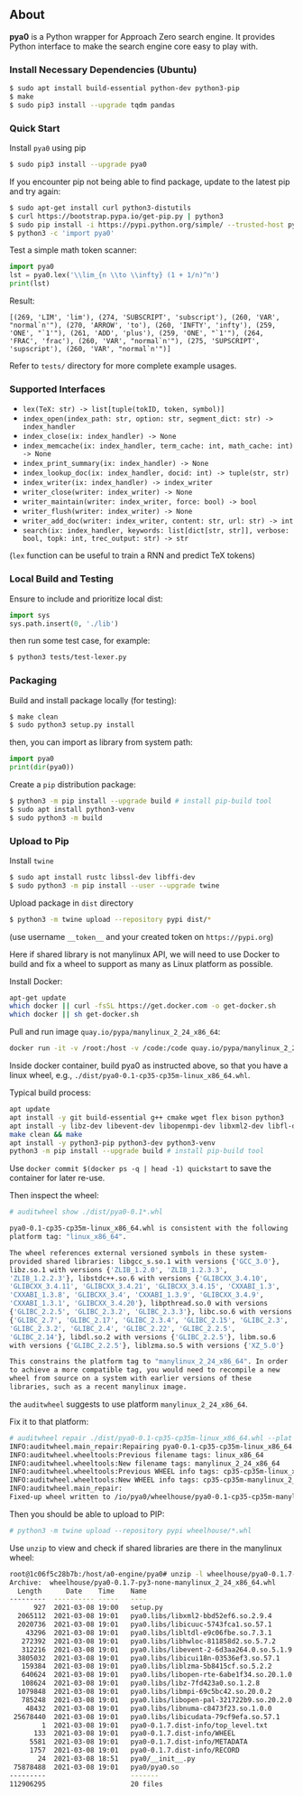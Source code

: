 ## About
**pya0** is a Python wrapper for Approach Zero search engine.
It provides Python interface to make the search engine core easy to play with.

### Install Necessary Dependencies (Ubuntu)
```sh
$ sudo apt install build-essential python-dev python3-pip
$ make
$ sudo pip3 install --upgrade tqdm pandas
```

### Quick Start
Install `pya0` using pip
```sh
$ sudo pip3 install --upgrade pya0
```

If you encounter pip not being able to find package, update to the latest pip and try again:
```sh
$ sudo apt-get install curl python3-distutils
$ curl https://bootstrap.pypa.io/get-pip.py | python3
$ sudo pip install -i https://pypi.python.org/simple/ --trusted-host pypi.org pya0
$ python3 -c 'import pya0'
```

Test a simple math token scanner:
```py
import pya0
lst = pya0.lex('\\lim_{n \\to \\infty} (1 + 1/n)^n')
print(lst)
```
Result:
```
[(269, 'LIM', 'lim'), (274, 'SUBSCRIPT', 'subscript'), (260, 'VAR', "normal`n'"), (270, 'ARROW', 'to'), (260, 'INFTY', 'infty'), (259, 'ONE', "`1'"), (261, 'ADD', 'plus'), (259, 'ONE', "`1'"), (264, 'FRAC', 'frac'), (260, 'VAR', "normal`n'"), (275, 'SUPSCRIPT', 'supscript'), (260, 'VAR', "normal`n'")]
```

Refer to `tests/` directory for more complete example usages.

### Supported Interfaces
* `lex(TeX: str) -> list[tuple(tokID, token, symbol)]`
* `index_open(index_path: str, option: str, segment_dict: str) -> index_handler`
* `index_close(ix: index_handler) -> None`
* `index_memcache(ix: index_handler, term_cache: int, math_cache: int) -> None`
* `index_print_summary(ix: index_handler) -> None`
* `index_lookup_doc(ix: index_handler, docid: int) -> tuple(str, str)`
* `index_writer(ix: index_handler) -> index_writer`
* `writer_close(writer: index_writer) -> None`
* `writer_maintain(writer: index_writer, force: bool) -> bool`
* `writer_flush(writer: index_writer) -> None`
* `writer_add_doc(writer: index_writer, content: str, url: str) -> int`
* `search(ix: index_handler, keywords: list[dict[str, str]], verbose: bool, topk: int, trec_output: str) -> str`

(`lex` function can be useful to train a RNN and predict TeX tokens)

### Local Build and Testing
Ensure to include and prioritize local dist:
```py
import sys
sys.path.insert(0, './lib')
```
then run some test case, for example:
```sh
$ python3 tests/test-lexer.py
```

### Packaging
Build and install package locally (for testing):
```sh
$ make clean
$ sudo python3 setup.py install
```
then, you can import as library from system path:
```py
import pya0
print(dir(pya0))
```

Create a `pip` distribution package:
```sh
$ python3 -m pip install --upgrade build # install pip-build tool
$ sudo apt install python3-venv
$ sudo python3 -m build
```

### Upload to Pip
Install `twine`
```sh
$ sudo apt install rustc libssl-dev libffi-dev
$ sudo python3 -m pip install --user --upgrade twine
```

Upload package in `dist` directory
```sh
$ python3 -m twine upload --repository pypi dist/*
```
(use username `__token__` and your created token on `https://pypi.org`)

Here if shared library is not manylinux API, we will need to use Docker to build and fix a wheel to support as many as Linux platform as possible.

Install Docker:
```sh
apt-get update
which docker || curl -fsSL https://get.docker.com -o get-docker.sh
which docker || sh get-docker.sh
```

Pull and run image `quay.io/pypa/manylinux_2_24_x86_64`:
```sh
docker run -it -v /root:/host -v /code:/code quay.io/pypa/manylinux_2_24_x86_64 bash
```

Inside docker container, build pya0 as instructed above, so that you have a linux wheel, e.g., `./dist/pya0-0.1-cp35-cp35m-linux_x86_64.whl`.

Typical build process:
```sh
apt update
apt install -y git build-essential g++ cmake wget flex bison python3
apt install -y libz-dev libevent-dev libopenmpi-dev libxml2-dev libfl-dev
make clean && make
apt install -y python3-pip python3-dev python3-venv
python3 -m pip install --upgrade build # install pip-build tool
```
Use `docker commit $(docker ps -q | head -1) quickstart` to save the container for later re-use.

Then inspect the wheel:
```sh
# auditwheel show ./dist/pya0-0.1*.whl

pya0-0.1-cp35-cp35m-linux_x86_64.whl is consistent with the following
platform tag: "linux_x86_64".

The wheel references external versioned symbols in these system-
provided shared libraries: libgcc_s.so.1 with versions {'GCC_3.0'},
libz.so.1 with versions {'ZLIB_1.2.0', 'ZLIB_1.2.3.3',
'ZLIB_1.2.2.3'}, libstdc++.so.6 with versions {'GLIBCXX_3.4.10',
'GLIBCXX_3.4.11', 'GLIBCXX_3.4.21', 'GLIBCXX_3.4.15', 'CXXABI_1.3',
'CXXABI_1.3.8', 'GLIBCXX_3.4', 'CXXABI_1.3.9', 'GLIBCXX_3.4.9',
'CXXABI_1.3.1', 'GLIBCXX_3.4.20'}, libpthread.so.0 with versions
{'GLIBC_2.2.5', 'GLIBC_2.3.2', 'GLIBC_2.3.3'}, libc.so.6 with versions
{'GLIBC_2.7', 'GLIBC_2.17', 'GLIBC_2.3.4', 'GLIBC_2.15', 'GLIBC_2.3',
'GLIBC_2.3.2', 'GLIBC_2.4', 'GLIBC_2.22', 'GLIBC_2.2.5',
'GLIBC_2.14'}, libdl.so.2 with versions {'GLIBC_2.2.5'}, libm.so.6
with versions {'GLIBC_2.2.5'}, liblzma.so.5 with versions {'XZ_5.0'}

This constrains the platform tag to "manylinux_2_24_x86_64". In order
to achieve a more compatible tag, you would need to recompile a new
wheel from source on a system with earlier versions of these
libraries, such as a recent manylinux image.
```
the `auditwheel` suggests to use platform `manylinux_2_24_x86_64`.

Fix it to that platform:
```sh
# auditwheel repair ./dist/pya0-0.1-cp35-cp35m-linux_x86_64.whl --plat manylinux_2_24_x86_64 -w ./wheelhouse
INFO:auditwheel.main_repair:Repairing pya0-0.1-cp35-cp35m-linux_x86_64.whl
INFO:auditwheel.wheeltools:Previous filename tags: linux_x86_64
INFO:auditwheel.wheeltools:New filename tags: manylinux_2_24_x86_64
INFO:auditwheel.wheeltools:Previous WHEEL info tags: cp35-cp35m-linux_x86_64
INFO:auditwheel.wheeltools:New WHEEL info tags: cp35-cp35m-manylinux_2_24_x86_64
INFO:auditwheel.main_repair:
Fixed-up wheel written to /io/pya0/wheelhouse/pya0-0.1-cp35-cp35m-manylinux_2_24_x86_64.whl
```

Then you should be able to upload to PIP:
```sh
# python3 -m twine upload --repository pypi wheelhouse/*.whl
```

Use `unzip` to view and check if shared libraries are there in the manylinux wheel:
```sh
root@1c06f5c28b7b:/host/a0-engine/pya0# unzip -l wheelhouse/pya0-0.1.7-py3-none-manylinux_2_24_x86_64.whl
Archive:  wheelhouse/pya0-0.1.7-py3-none-manylinux_2_24_x86_64.whl
  Length      Date    Time    Name
---------  ---------- -----   ----
      927  2021-03-08 19:00   setup.py
  2065112  2021-03-08 19:01   pya0.libs/libxml2-bbd52ef6.so.2.9.4
  2020736  2021-03-08 19:01   pya0.libs/libicuuc-5743fca1.so.57.1
    43296  2021-03-08 19:01   pya0.libs/libltdl-e9c06fbe.so.7.3.1
   272392  2021-03-08 19:01   pya0.libs/libhwloc-811858d2.so.5.7.2
   312216  2021-03-08 19:01   pya0.libs/libevent-2-6d3aa264.0.so.5.1.9
  3805032  2021-03-08 19:01   pya0.libs/libicui18n-03536ef3.so.57.1
   159384  2021-03-08 19:01   pya0.libs/liblzma-5b8415cf.so.5.2.2
   640624  2021-03-08 19:01   pya0.libs/libopen-rte-6abe1f34.so.20.1.0
   108624  2021-03-08 19:01   pya0.libs/libz-7fd423a0.so.1.2.8
  1079848  2021-03-08 19:01   pya0.libs/libmpi-69c5bc42.so.20.0.2
   785248  2021-03-08 19:01   pya0.libs/libopen-pal-321722b9.so.20.2.0
    48432  2021-03-08 19:01   pya0.libs/libnuma-c8473f23.so.1.0.0
 25678440  2021-03-08 19:01   pya0.libs/libicudata-79cf9efa.so.57.1
        1  2021-03-08 19:01   pya0-0.1.7.dist-info/top_level.txt
      133  2021-03-08 19:01   pya0-0.1.7.dist-info/WHEEL
     5581  2021-03-08 19:01   pya0-0.1.7.dist-info/METADATA
     1757  2021-03-08 19:01   pya0-0.1.7.dist-info/RECORD
       24  2021-03-08 18:51   pya0/__init__.py
 75878488  2021-03-08 19:01   pya0/pya0.so
---------                     -------
112906295                     20 files
```
